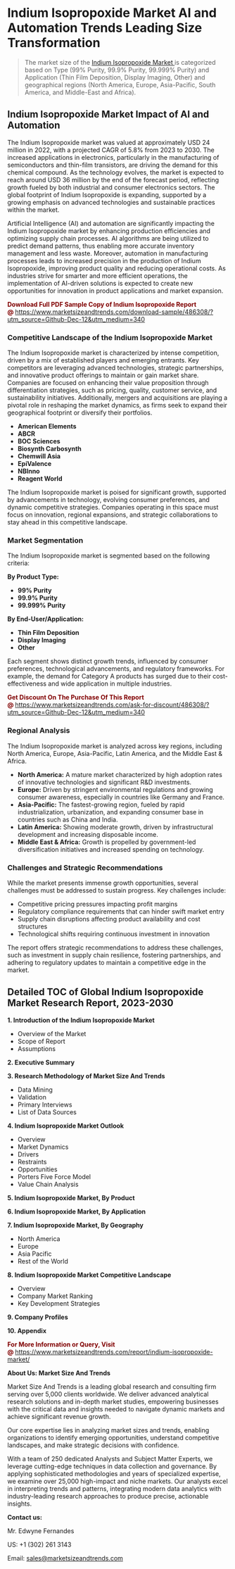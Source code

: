 <H1>Indium Isopropoxide Market AI and Automation Trends Leading Size Transformation</H1><blockquote><p>The market size of the <a href="https://www.marketsizeandtrends.com/download-sample/486308/?utm_source=Github-Dec-12&amp;utm_medium=340" target="_blank">Indium Isopropoxide Market </a>is categorized based on Type (99% Purity, 99.9% Purity, 99.999% Purity) and Application (Thin Film Deposition, Display Imaging, Other) and geographical regions (North America, Europe, Asia-Pacific, South America, and Middle-East and Africa).</p></blockquote><p><h2>Indium Isopropoxide Market Impact of AI and Automation</h2><p>The Indium Isopropoxide market was valued at approximately USD 24 million in 2022, with a projected CAGR of 5.8% from 2023 to 2030. The increased applications in electronics, particularly in the manufacturing of semiconductors and thin-film transistors, are driving the demand for this chemical compound. As the technology evolves, the market is expected to reach around USD 36 million by the end of the forecast period, reflecting growth fueled by both industrial and consumer electronics sectors. The global footprint of Indium Isopropoxide is expanding, supported by a growing emphasis on advanced technologies and sustainable practices within the market.</p><p>Artificial Intelligence (AI) and automation are significantly impacting the Indium Isopropoxide market by enhancing production efficiencies and optimizing supply chain processes. AI algorithms are being utilized to predict demand patterns, thus enabling more accurate inventory management and less waste. Moreover, automation in manufacturing processes leads to increased precision in the production of Indium Isopropoxide, improving product quality and reducing operational costs. As industries strive for smarter and more efficient operations, the implementation of AI-driven solutions is expected to create new opportunities for innovation in product applications and market expansion.</p></p><p><strong><span style="color: #800000;">Download Full PDF Sample Copy of Indium Isopropoxide Report @</span>&nbsp;</strong><a href="https://www.marketsizeandtrends.com/download-sample/486308/?utm_source=Github-Dec-12&amp;utm_medium=340">https://www.marketsizeandtrends.com/download-sample/486308/?utm_source=Github-Dec-12&amp;utm_medium=340</a></p><h3>Competitive Landscape of the Indium Isopropoxide Market</h3><p>The Indium Isopropoxide market is characterized by intense competition, driven by a mix of established players and emerging entrants. Key competitors are leveraging advanced technologies, strategic partnerships, and innovative product offerings to maintain or gain market share. Companies are focused on enhancing their value proposition through differentiation strategies, such as pricing, quality, customer service, and sustainability initiatives. Additionally, mergers and acquisitions are playing a pivotal role in reshaping the market dynamics, as firms seek to expand their geographical footprint or diversify their portfolios.</p><p><strong><p><ul><li>American Elements </li><li> ABCR </li><li> BOC Sciences </li><li> Biosynth Carbosynth </li><li> Chemwill Asia </li><li> EpiValence </li><li> NBInno </li><li> Reagent World</p></li></ul></p></strong></p><p>The Indium Isopropoxide market is poised for significant growth, supported by advancements in technology, evolving consumer preferences, and dynamic competitive strategies. Companies operating in this space must focus on innovation, regional expansions, and strategic collaborations to stay ahead in this competitive landscape.</p><h3>Market Segmentation</h3><p>The Indium Isopropoxide market is segmented based on the following criteria:</p><p><strong>By Product Type:</strong></p><p><strong><p><ul><li>99% Purity </li><li> 99.9% Purity </li><li> 99.999% Purity</p></li></ul></p></strong></p><p><strong>By End-User/Application:</strong></p><p><strong><p><ul><li>Thin Film Deposition </li><li> Display Imaging </li><li> Other</p></li></ul></p></strong></p><p>Each segment shows distinct growth trends, influenced by consumer preferences, technological advancements, and regulatory frameworks. For example, the demand for Category A products has surged due to their cost-effectiveness and wide application in multiple industries.</p><p><strong><span style="color: #800000;">Get Discount On The Purchase Of This Report @&nbsp;</span></strong><a href="https://www.marketsizeandtrends.com/ask-for-discount/486308/?utm_source=Github-Dec-12&amp;utm_medium=340">https://www.marketsizeandtrends.com/ask-for-discount/486308/?utm_source=Github-Dec-12&amp;utm_medium=340</a></p><h3>Regional Analysis</h3><p>The Indium Isopropoxide market is analyzed across key regions, including North America, Europe, Asia-Pacific, Latin America, and the Middle East &amp; Africa.</p><ul><li><strong>North America:</strong> A mature market characterized by high adoption rates of innovative technologies and significant R&amp;D investments.</li><li><strong>Europe:</strong> Driven by stringent environmental regulations and growing consumer awareness, especially in countries like Germany and France.</li><li><strong>Asia-Pacific:</strong> The fastest-growing region, fueled by rapid industrialization, urbanization, and expanding consumer base in countries such as China and India.</li><li><strong>Latin America:</strong> Showing moderate growth, driven by infrastructural development and increasing disposable income.</li><li><strong>Middle East &amp; Africa:</strong> Growth is propelled by government-led diversification initiatives and increased spending on technology.</li></ul><h3>Challenges and Strategic Recommendations</h3><p>While the market presents immense growth opportunities, several challenges must be addressed to sustain progress. Key challenges include:</p><ul><li>Competitive pricing pressures impacting profit margins</li><li>Regulatory compliance requirements that can hinder swift market entry</li><li>Supply chain disruptions affecting product availability and cost structures</li><li>Technological shifts requiring continuous investment in innovation</li></ul><p>The report offers strategic recommendations to address these challenges, such as investment in supply chain resilience, fostering partnerships, and adhering to regulatory updates to maintain a competitive edge in the market.</p><h2>Detailed TOC of Global Indium Isopropoxide Market Research Report, 2023-2030</h2><p><strong>1. Introduction of the Indium Isopropoxide Market</strong></p><ul><li>Overview of the Market</li><li>Scope of Report</li><li>Assumptions&nbsp;</li></ul><p><strong>2. Executive Summary</strong></p><p><strong>3. Research Methodology of <strong>Market Size And Trends</strong></strong></p><ul><li>Data Mining</li><li>Validation</li><li>Primary Interviews</li><li>List of Data Sources&nbsp;</li></ul><p><strong>4. Indium Isopropoxide Market Outlook</strong></p><ul><li>Overview</li><li>Market Dynamics</li><li>Drivers</li><li>Restraints</li><li>Opportunities</li><li>Porters Five Force Model</li><li>Value Chain Analysis&nbsp;</li></ul><p><strong>5. Indium Isopropoxide Market, By Product</strong></p><p><strong>6. Indium Isopropoxide Market, By Application</strong></p><p><strong>7. Indium Isopropoxide Market, By Geography</strong></p><ul><li>North America</li><li>Europe</li><li>Asia Pacific</li><li>Rest of the World&nbsp;</li></ul><p><strong>8. Indium Isopropoxide Market Competitive Landscape</strong></p><ul><li>Overview</li><li>Company Market Ranking</li><li>Key Development Strategies&nbsp;</li></ul><p><strong>9. Company Profiles</strong></p><p><strong>10. Appendix</strong></p><p><strong><span style="color: #800000;">For More Information or Query, Visit @&nbsp;</span></strong><a href="https://www.marketsizeandtrends.com/report/indium-isopropoxide-market/">https://www.marketsizeandtrends.com/report/indium-isopropoxide-market/</a></p><p></p><p><strong>About Us:&nbsp;Market Size And Trends</strong></p><p>Market Size And Trends&nbsp;is a leading global research and consulting firm serving over 5,000 clients worldwide. We deliver advanced analytical research solutions and in-depth market studies, empowering businesses with the critical data and insights needed to navigate dynamic markets and achieve significant revenue growth.</p><p>Our core expertise lies in analyzing market sizes and trends, enabling organizations to identify emerging opportunities, understand competitive landscapes, and make strategic decisions with confidence.</p><p>With a team of 250 dedicated Analysts and Subject Matter Experts, we leverage cutting-edge techniques in data collection and governance. By applying sophisticated methodologies and years of specialized expertise, we examine over 25,000 high-impact and niche markets. Our analysts excel in interpreting trends and patterns, integrating modern data analytics with industry-leading research approaches to produce precise, actionable insights.</p><p><strong>Contact us:</strong></p><p>Mr. Edwyne Fernandes</p><p>US: +1 (302) 261 3143</p><p>Email: <a href="mailto:sales@marketsizeandtrends.com">sales@marketsizeandtrends.com</a>&nbsp;</p>
